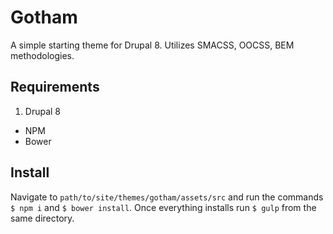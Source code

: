 # Gotham
A simple starting theme for Drupal 8. Utilizes SMACSS, OOCSS, BEM methodologies.

## Requirements
1. Drupal 8
* NPM
* Bower

## Install
Navigate to `path/to/site/themes/gotham/assets/src` and run the commands `$ npm i` and `$ bower install`. Once everything installs run `$ gulp` from the same directory.
